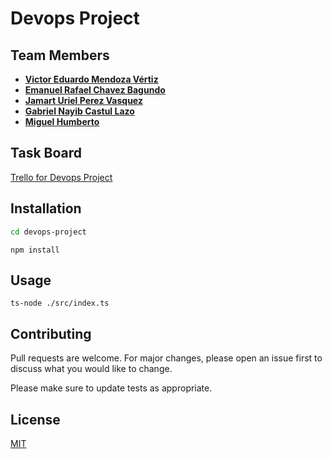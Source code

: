 # Devops Project

## Team Members
- **[Victor Eduardo Mendoza Vértiz](https://github.com/Viictoremv)**
- **[Emanuel Rafael Chavez Bagundo](https://github.com/EmaRCB)**
- **[Jamart Uriel Perez Vasquez](https://github.com/JamartPeres)**
- **[Gabriel Nayib Castul Lazo](https://github.com/CL-Nayib)**
- **[Miguel Humberto](https://github.com/Betoniix)**

## Task Board
[Trello for Devops Project](https://trello.com/b/q16ukLP5/devops-opt)

## Installation

```bash
cd devops-project
```

```
npm install
```

## Usage

```
ts-node ./src/index.ts
```

## Contributing

Pull requests are welcome. For major changes, please open an issue first
to discuss what you would like to change.

Please make sure to update tests as appropriate.

## License

[MIT](https://choosealicense.com/licenses/mit/)